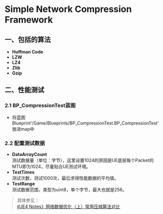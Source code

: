 # Simple Network Compression Framework
## 一、包括的算法
- **Huffman Code**
- **LZW**
- **LZ4**
- **Zlib**
- **Gzip**

## 二、性能测试
### 2.1 BP_CompressionTest蓝图
- 将蓝图 Blueprint'/Game/Blueprints/BP_CompressionTest.BP_CompressionTest' 放进map中
### 2.2 配置测试数据
- **DataArrayCount**\
  测试数据量（单位：字节），这里设置1024的原因是UE底层每个Packet的MTU即为1024，尽量贴合UE测试环境。
- **TestTimes**\
  测试次数，测试1000次，最后求得性能数据的平均值。
- **TestRange**\
  测试数据范围，类型为uint8，单个字节，最大也就是256。

> 具体参见：\
[《UE4 Notes》网络数据优化（上）常用压缩算法对比](https://zhuanlan.zhihu.com/p/642628757)
